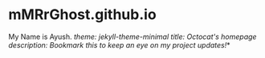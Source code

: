 # mMRrGhost.github.io 
My Name is Ayush.
*theme: jekyll-theme-minimal
title: Octocat's homepage
description: Bookmark this to keep an eye on my project updates!**

